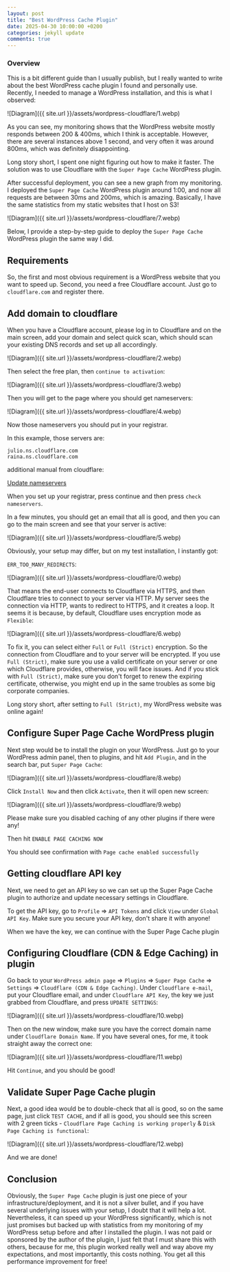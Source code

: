 ```yaml
---  
layout: post
title: "Best WordPress Cache Plugin"  
date: 2025-04-30 10:00:00 +0200
categories: jekyll update  
comments: true  
---
```


### Overview

This is a bit different guide than I usually publish, but I really wanted to write about the best WordPress cache plugin I found and personally use. Recently, I needed to manage a WordPress installation, and this is what I observed:

![Diagram]({{ site.url }}/assets/wordpress-cloudflare/1.webp)

As you can see, my monitoring shows that the WordPress website mostly responds between 200 & 400ms, which I think is acceptable. However, there are several instances above 1 second, and very often it was around 800ms, which was definitely disappointing.

Long story short, I spent one night figuring out how to make it faster. The solution was to use Cloudflare with the `Super Page Cache` WordPress plugin.

After successful deployment, you can see a new graph from my monitoring. I deployed the `Super Page Cache` WordPress plugin around 1:00, and now all requests are between 30ms and 200ms, which is amazing. Basically, I have the same statistics from my static websites that I host on S3!

![Diagram]({{ site.url }}/assets/wordpress-cloudflare/7.webp)

Below, I provide a step-by-step guide to deploy the `Super Page Cache` WordPress plugin the same way I did. 

## Requirements

So, the first and most obvious requirement is a WordPress website that you want to speed up. Second, you need a free Cloudflare account. Just go to `cloudflare.com` and register there. 

## Add domain to cloudflare

When you have a Cloudflare account, please log in to Cloudflare and on the main screen, add your domain and select quick scan, which should scan your existing DNS records and set up all accordingly.

![Diagram]({{ site.url }}/assets/wordpress-cloudflare/2.webp)

Then select the free plan, then `continue to activation`:

![Diagram]({{ site.url }}/assets/wordpress-cloudflare/3.webp)

Then you will get to the page where you should get nameservers:

![Diagram]({{ site.url }}/assets/wordpress-cloudflare/4.webp)

Now those nameservers you should put in your registrar.

In this example, those servers are:

```
julio.ns.cloudflare.com
raina.ns.cloudflare.com
```

additional manual from cloudflare:

[Update nameservers](https://developers.cloudflare.com/dns/nameservers/update-nameservers/#your-domain-uses-a-different-registrar)

When you set up your registrar, press continue and then press `check nameservers`.

In a few minutes, you should get an email that all is good, and then you can go to the main screen and see that your server is active:

![Diagram]({{ site.url }}/assets/wordpress-cloudflare/5.webp)

Obviously, your setup may differ, but on my test installation, I instantly got:

`ERR_TOO_MANY_REDIRECTS`:

![Diagram]({{ site.url }}/assets/wordpress-cloudflare/0.webp)

That means the end-user connects to Cloudflare via HTTPS, and then Cloudflare tries to connect to your server via HTTP. My server sees the connection via HTTP, wants to redirect to HTTPS, and it creates a loop. It seems it is because, by default, Cloudflare uses encryption mode as `Flexible`:

![Diagram]({{ site.url }}/assets/wordpress-cloudflare/6.webp)

To fix it, you can select either `Full` or `Full (Strict)` encryption. So the connection from Cloudflare and to your server will be encrypted. If you use `Full (Strict)`, make sure you use a valid certificate on your server or one which Cloudflare provides, otherwise, you will face issues. And if you stick with `Full (Strict)`, make sure you don't forget to renew the expiring certificate, otherwise, you might end up in the same troubles as some big corporate companies.

Long story short, after setting to `Full (Strict)`, my WordPress website was online again!

## Configure Super Page Cache WordPress plugin

Next step would be to install the plugin on your WordPress. Just go to your WordPress admin panel, then to plugins, and hit `Add Plugin`, and in the search bar, put `Super Page Cache`:

![Diagram]({{ site.url }}/assets/wordpress-cloudflare/8.webp)

Click `Install Now` and then click `Activate`, then it will open new screen:

![Diagram]({{ site.url }}/assets/wordpress-cloudflare/9.webp)

Please make sure you disabled caching of any other plugins if there were any!

Then hit `ENABLE PAGE CACHING NOW`

You should see confirmation with `Page cache enabled successfully`

## Getting cloudflare API key

Next, we need to get an API key so we can set up the Super Page Cache plugin to authorize and update necessary settings in Cloudflare.

To get the API key, go to `Profile` => `API Tokens` and click `View` under `Global API Key`. Make sure you secure your API key, don't share it with anyone!

When we have the key, we can continue with the Super Page Cache plugin

## Configuring Cloudflare (CDN & Edge Caching) in plugin

Go back to your `WordPress admin page` => `Plugins` => `Super Page Cache` => `Settings` => `Cloudflare (CDN & Edge Caching)`. Under `Cloudflare e-mail`, put your Cloudflare email, and under `Cloudflare API Key`, the key we just grabbed from Cloudflare, and press `UPDATE SETTINGS`:

![Diagram]({{ site.url }}/assets/wordpress-cloudflare/10.webp)

Then on the new window, make sure you have the correct domain name under `Cloudflare Domain Name`. If you have several ones, for me, it took straight away the correct one:

![Diagram]({{ site.url }}/assets/wordpress-cloudflare/11.webp)

Hit `Continue`, and you should be good!

## Validate Super Page Cache plugin

Next, a good idea would be to double-check that all is good, so on the same page, just click `TEST CACHE`, and if all is good, you should see this screen with 2 green ticks - `Cloudflare Page Caching is working properly` & `Disk Page Caching is functional`:

![Diagram]({{ site.url }}/assets/wordpress-cloudflare/12.webp)

And we are done!

## Conclusion

Obviously, the `Super Page Cache` plugin is just one piece of your infrastructure/deployment, and it is not a silver bullet, and if you have several underlying issues with your setup, I doubt that it will help a lot. Nevertheless, it can speed up your WordPress significantly, which is not just promises but backed up with statistics from my monitoring of my WordPress setup before and after I installed the plugin. I was not paid or sponsored by the author of the plugin, I just felt that I must share this with others, because for me, this plugin worked really well and way above my expectations, and most importantly, this costs nothing. You get all this performance improvement for free!